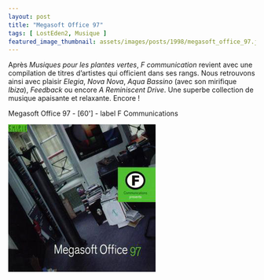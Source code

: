 ```yaml
---
layout: post
title: "Megasoft Office 97"
tags: [ LostEden2, Musique ]
featured_image_thumbnail: assets/images/posts/1998/megasoft_office_97.jpg
--- 
```


Après *Musiques pour les plantes vertes*, *F communication* revient avec une compilation de titres d’artistes qui officient dans ses rangs. Nous retrouvons ainsi avec plaisir *Elegia*, *Nova Nova*, *Aqua Bassino* (avec son mirifique *Ibiza*), *Feedback* ou encore *A Reminiscent Drive*. Une superbe collection de musique apaisante et relaxante. Encore !

Megasoft Office 97 - [60'] - label F Communications

![Image](assets/images/posts/1998/megasoft_office_97.jpg)